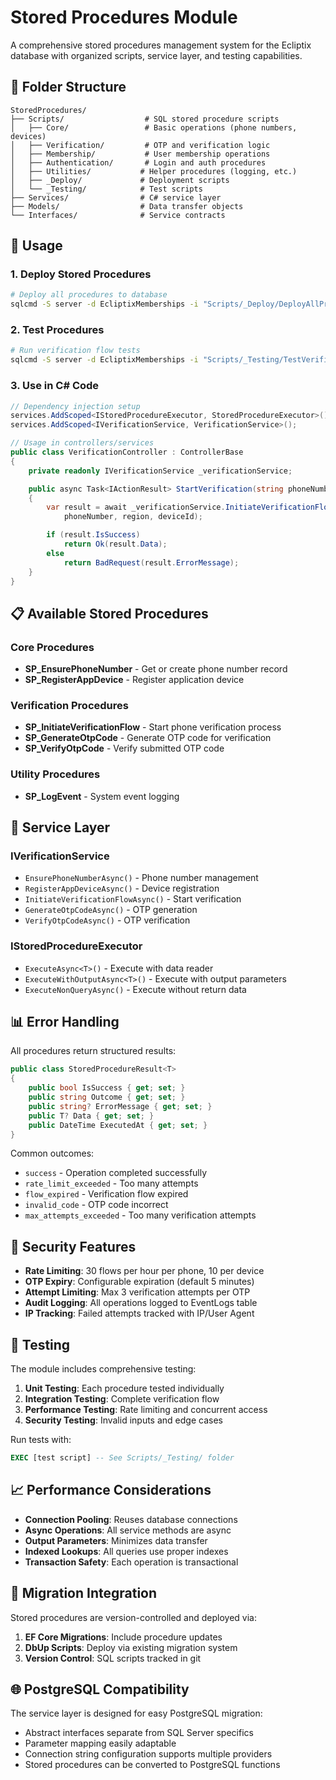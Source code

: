 # Stored Procedures Module

A comprehensive stored procedures management system for the Ecliptix database with organized scripts, service layer, and testing capabilities.

## 📁 Folder Structure

```
StoredProcedures/
├── Scripts/                  # SQL stored procedure scripts
│   ├── Core/                 # Basic operations (phone numbers, devices)
│   ├── Verification/         # OTP and verification logic
│   ├── Membership/           # User membership operations
│   ├── Authentication/       # Login and auth procedures
│   ├── Utilities/           # Helper procedures (logging, etc.)
│   ├── _Deploy/             # Deployment scripts
│   └── _Testing/            # Test scripts
├── Services/                # C# service layer
├── Models/                  # Data transfer objects
└── Interfaces/              # Service contracts
```

## 🚀 Usage

### 1. Deploy Stored Procedures

```bash
# Deploy all procedures to database
sqlcmd -S server -d EcliptixMemberships -i "Scripts/_Deploy/DeployAllProcedures.sql"
```

### 2. Test Procedures

```bash
# Run verification flow tests
sqlcmd -S server -d EcliptixMemberships -i "Scripts/_Testing/TestVerificationFlow.sql"
```

### 3. Use in C# Code

```csharp
// Dependency injection setup
services.AddScoped<IStoredProcedureExecutor, StoredProcedureExecutor>();
services.AddScoped<IVerificationService, VerificationService>();

// Usage in controllers/services
public class VerificationController : ControllerBase
{
    private readonly IVerificationService _verificationService;

    public async Task<IActionResult> StartVerification(string phoneNumber, string region)
    {
        var result = await _verificationService.InitiateVerificationFlowAsync(
            phoneNumber, region, deviceId);

        if (result.IsSuccess)
            return Ok(result.Data);
        else
            return BadRequest(result.ErrorMessage);
    }
}
```

## 📋 Available Stored Procedures

### Core Procedures
- **SP_EnsurePhoneNumber** - Get or create phone number record
- **SP_RegisterAppDevice** - Register application device

### Verification Procedures
- **SP_InitiateVerificationFlow** - Start phone verification process
- **SP_GenerateOtpCode** - Generate OTP code for verification
- **SP_VerifyOtpCode** - Verify submitted OTP code

### Utility Procedures
- **SP_LogEvent** - System event logging

## 🔧 Service Layer

### IVerificationService
- `EnsurePhoneNumberAsync()` - Phone number management
- `RegisterAppDeviceAsync()` - Device registration
- `InitiateVerificationFlowAsync()` - Start verification
- `GenerateOtpCodeAsync()` - OTP generation
- `VerifyOtpCodeAsync()` - OTP verification

### IStoredProcedureExecutor
- `ExecuteAsync<T>()` - Execute with data reader
- `ExecuteWithOutputAsync<T>()` - Execute with output parameters
- `ExecuteNonQueryAsync()` - Execute without return data

## 📊 Error Handling

All procedures return structured results:

```csharp
public class StoredProcedureResult<T>
{
    public bool IsSuccess { get; set; }
    public string Outcome { get; set; }
    public string? ErrorMessage { get; set; }
    public T? Data { get; set; }
    public DateTime ExecutedAt { get; set; }
}
```

Common outcomes:
- `success` - Operation completed successfully
- `rate_limit_exceeded` - Too many attempts
- `flow_expired` - Verification flow expired
- `invalid_code` - OTP code incorrect
- `max_attempts_exceeded` - Too many verification attempts

## 🔐 Security Features

- **Rate Limiting**: 30 flows per hour per phone, 10 per device
- **OTP Expiry**: Configurable expiration (default 5 minutes)
- **Attempt Limiting**: Max 3 verification attempts per OTP
- **Audit Logging**: All operations logged to EventLogs table
- **IP Tracking**: Failed attempts tracked with IP/User Agent

## 🧪 Testing

The module includes comprehensive testing:

1. **Unit Testing**: Each procedure tested individually
2. **Integration Testing**: Complete verification flow
3. **Performance Testing**: Rate limiting and concurrent access
4. **Security Testing**: Invalid inputs and edge cases

Run tests with:
```sql
EXEC [test script] -- See Scripts/_Testing/ folder
```

## 📈 Performance Considerations

- **Connection Pooling**: Reuses database connections
- **Async Operations**: All service methods are async
- **Output Parameters**: Minimizes data transfer
- **Indexed Lookups**: All queries use proper indexes
- **Transaction Safety**: Each operation is transactional

## 🔄 Migration Integration

Stored procedures are version-controlled and deployed via:

1. **EF Core Migrations**: Include procedure updates
2. **DbUp Scripts**: Deploy via existing migration system
3. **Version Control**: SQL scripts tracked in git

## 🌐 PostgreSQL Compatibility

The service layer is designed for easy PostgreSQL migration:

- Abstract interfaces separate from SQL Server specifics
- Parameter mapping easily adaptable
- Connection string configuration supports multiple providers
- Stored procedures can be converted to PostgreSQL functions